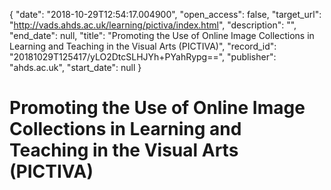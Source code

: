 {
  "date": "2018-10-29T12:54:17.004900", 
  "open_access": false, 
  "target_url": "http://vads.ahds.ac.uk/learning/pictiva/index.html", 
  "description": "", 
  "end_date": null, 
  "title": "Promoting the Use of Online Image Collections in Learning and Teaching in the Visual Arts (PICTIVA)", 
  "record_id": "20181029T125417/yLO2DtcSLHJYh+PYahRypg==", 
  "publisher": "ahds.ac.uk", 
  "start_date": null
}

# Promoting the Use of Online Image Collections in Learning and Teaching in the Visual Arts (PICTIVA)

